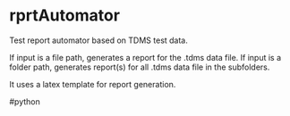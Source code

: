 # rprtAutomator
Test report automator based on TDMS test data.

If input is a file path, generates a report for the .tdms data file.
If input is a folder path, generates report(s) for all .tdms data file in the subfolders.

It uses a latex template for report generation.

#python
